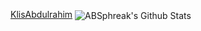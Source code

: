 <a href="https://twitter.com/KlisAbdulrahim" >KlisAbdulrahim</a>
<img align="center" src="https://github-readme-stats.vercel.app/api?username=mrabdulrrahimklis&include_all_commits=true&count_private=true&show_icons=true&line_height=20&title_color=7A7ADB&icon_color=2234AE&text_color=D3D3D3&bg_color=0,000000,130F40" alt="ABSphreak's Github Stats">
